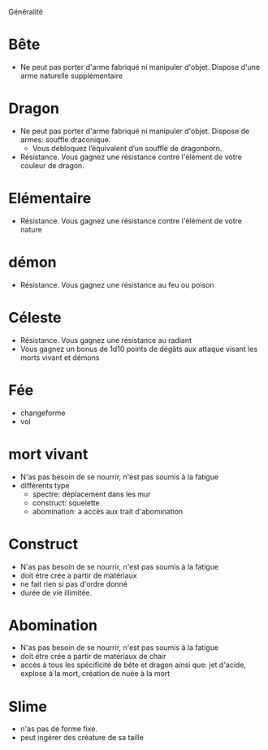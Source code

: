 Généralité

# Bête
- Ne peut pas porter d'arme fabriqué ni manipuler d'objet. Dispose d'une arme naturelle supplémentaire

# Dragon
- Ne peut pas porter d'arme fabriqué ni manipuler d'objet. Dispose de armes: souffle draconique. 
	- Vous débloquez l’équivalent d’un souffle de dragonborn.
- Résistance. Vous gagnez une résistance contre l'élément de votre couleur de dragon.
# Elémentaire
- Résistance. Vous gagnez une résistance contre l'élément de votre nature
# démon
- Résistance. Vous gagnez une résistance au feu ou poison
# Céleste
- Résistance. Vous gagnez une résistance au radiant
- Vous gagnez un bonus de 1d10 points de dégâts aux attaque visant les morts vivant et démons
# Fée 
- changeforme
- vol
# mort vivant
- N'as pas besoin de se nourrir,  n'est pas soumis à la fatigue
- différents type
	- spectre: déplacement dans les mur
	- construct: squelette
	- abomination: a accès aux trait d'abomination
# Construct
- N'as pas besoin de se nourrir,  n'est pas soumis à la fatigue
- doit étre crée a partir de matériaux
- ne fait rien si pas d'ordre donné
- durée de vie illimitée.
# Abomination
- N'as pas besoin de se nourrir,  n'est pas soumis à la fatigue
- doit étre crée a partir de matériaux de chair
- accès à tous les spécificité de bête et dragon ainsi que: jet d'acide, explose à la mort,  création de nuée à la mort
# Slime
- n'as pas de forme fixe.
- peut ingérer des créature de sa taille